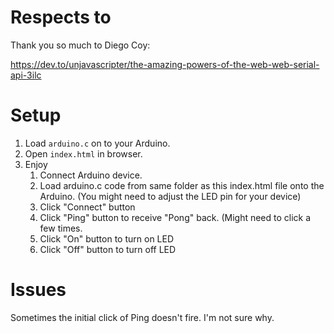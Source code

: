 # Respects to

Thank you so much to Diego Coy:

https://dev.to/unjavascripter/the-amazing-powers-of-the-web-web-serial-api-3ilc

# Setup

1. Load `arduino.c` on to your Arduino.
2. Open `index.html` in browser.
3. Enjoy
   1. Connect Arduino device.
   2. Load arduino.c code from same folder as this index.html file onto the Arduino. (You might need to adjust the LED pin for your device)
   3. Click "Connect" button
   4. Click "Ping" button to receive "Pong" back. (Might need to click a few times.
   5. Click "On" button to turn on LED
   6. Click "Off" button to turn off LED

# Issues

Sometimes the initial click of Ping doesn't fire. I'm not sure why.
